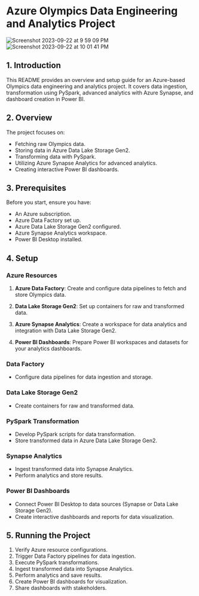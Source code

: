 # Azure Olympics Data Engineering and Analytics Project
![Screenshot 2023-09-22 at 9 59 09 PM](https://github.com/kssmp/etl/assets/115448106/8e9f836c-1fcd-4982-97d2-2dfe2b74deb4)
![Screenshot 2023-09-22 at 10 01 41 PM](https://github.com/kssmp/etl/assets/115448106/7838e202-797d-4f45-ae51-6a4c375534cb)
## 1. Introduction

This README provides an overview and setup guide for an Azure-based Olympics data engineering and analytics project. It covers data ingestion, transformation using PySpark, advanced analytics with Azure Synapse, and dashboard creation in Power BI.

## 2. Overview

The project focuses on:

- Fetching raw Olympics data.
- Storing data in Azure Data Lake Storage Gen2.
- Transforming data with PySpark.
- Utilizing Azure Synapse Analytics for advanced analytics.
- Creating interactive Power BI dashboards.

## 3. Prerequisites

Before you start, ensure you have:

- An Azure subscription.
- Azure Data Factory set up.
- Azure Data Lake Storage Gen2 configured.
- Azure Synapse Analytics workspace.
- Power BI Desktop installed.

## 4. Setup

### Azure Resources

1. **Azure Data Factory**: Create and configure data pipelines to fetch and store Olympics data.

2. **Data Lake Storage Gen2**: Set up containers for raw and transformed data.

3. **Azure Synapse Analytics**: Create a workspace for data analytics and integration with Data Lake Storage Gen2.

4. **Power BI Dashboards**: Prepare Power BI workspaces and datasets for your analytics dashboards.

### Data Factory

- Configure data pipelines for data ingestion and storage.


### Data Lake Storage Gen2

- Create containers for raw and transformed data.

### PySpark Transformation

- Develop PySpark scripts for data transformation.
- Store transformed data in Azure Data Lake Storage Gen2.
  


### Synapse Analytics

- Ingest transformed data into Synapse Analytics.
- Perform analytics and store results.

### Power BI Dashboards

- Connect Power BI Desktop to data sources (Synapse or Data Lake Storage Gen2).
- Create interactive dashboards and reports for data visualization.

## 5. Running the Project

1. Verify Azure resource configurations.
2. Trigger Data Factory pipelines for data ingestion.
3. Execute PySpark transformations.
4. Ingest transformed data into Synapse Analytics.
5. Perform analytics and save results.
6. Create Power BI dashboards for visualization.
7. Share dashboards with stakeholders.
